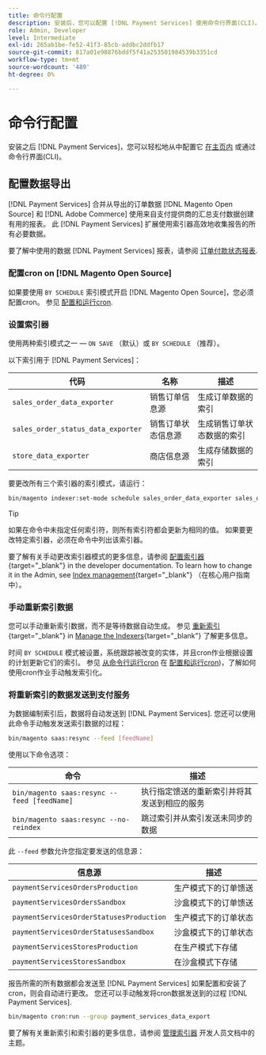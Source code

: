 ```yaml
---
title: 命令行配置
description: 安装后，您可以配置 [!DNL Payment Services] 使用命令行界面(CLI)。
role: Admin, Developer
level: Intermediate
exl-id: 265ab1be-fe52-41f3-85cb-addbc2ddfb17
source-git-commit: 817a01e98876bddf5f41a253501984539b3351cd
workflow-type: tm+mt
source-wordcount: '489'
ht-degree: 0%

---
```


# 命令行配置

安装之后 [!DNL Payment Services]，您可以轻松地从中配置它 [在主页内](payments-home.md) 或通过命令行界面(CLI)。

## 配置数据导出

[!DNL Payment Services] 合并从导出的订单数据 [!DNL Magento Open Source] 和 [!DNL Adobe Commerce] 使用来自支付提供商的汇总支付数据创建有用的报表。 此 [!DNL Payment Services] 扩展使用索引器高效地收集报告的所有必要数据。

要了解中使用的数据 [!DNL Payment Services] 报表，请参阅 [订单付款状态报表](order-payment-status.md#data-used-in-the-report).

### 配置cron on [!DNL Magento Open Source]

如果要使用 `BY SCHEDULE` 索引模式开启 [!DNL Magento Open Source]，您必须配置cron。 参见 [配置和运行cron](https://devdocs.magento.com/guides/v2.4/config-guide/cli/config-cli-subcommands-cron.html).

### 设置索引器

使用两种索引模式之一 — `ON SAVE` （默认）或 `BY SCHEDULE` （推荐）。

以下索引用于 [!DNL Payment Services]：

| 代码 | 名称 | 描述 |
|    ---    |  ---  |  ---  |
| `sales_order_data_exporter` | 销售订单信息源 | 生成订单数据的索引 |
| `sales_order_status_data_exporter` | 销售订单状态信息源 | 生成销售订单状态数据的索引 |
| `store_data_exporter` | 商店信息源 | 生成存储数据的索引 |

要更改所有三个索引器的索引模式，请运行：

```bash
bin/magento indexer:set-mode schedule sales_order_data_exporter sales_order_status_data_exporter store_data_exporter
```

>[!TIP]
>
>如果在命令中未指定任何索引符，则所有索引符都会更新为相同的值。 如果要更改特定索引器，必须在命令中列出该索引器。

要了解有关手动更改索引器模式的更多信息，请参阅 [配置索引器](https://devdocs.magento.com/guides/v2.4/config-guide/cli/config-cli-subcommands-index.html#configure-indexers){target="_blank"} in the developer documentation. To learn how to change it in the Admin, see [Index management](https://docs.magento.com/user-guide/system/index-management.html#change-the-index-mode){target="_blank"} （在核心用户指南中）。

### 手动重新索引数据

您可以手动重新索引数据，而不是等待数据自动生成。 参见 [重新索引](https://devdocs.magento.com/guides/v2.4/config-guide/cli/config-cli-subcommands-index.html#reindex){target="_blank"} in [Manage the Indexers](https://devdocs.magento.com/guides/v2.4/config-guide/cli/config-cli-subcommands-index.html){target="_blank"} 了解更多信息。

时间 `BY SCHEDULE` 模式被设置，系统跟踪被改变的实体，并且cron作业根据设置的计划更新它们的索引。 参见 [从命令行运行cron](https://devdocs.magento.com/guides/v2.4/config-guide/cli/config-cli-subcommands-cron.html#config-cli-cron-group-run) 在 [配置和运行cron](https://devdocs.magento.com/guides/v2.4/config-guide/cli/config-cli-subcommands-cron.html))，了解如何使用cron作业手动触发索引化。

### 将重新索引的数据发送到支付服务

为数据编制索引后，数据将自动发送到 [!DNL Payment Services]. 您还可以使用此命令手动触发发送索引数据的过程：

```bash
bin/magento saas:resync --feed [feedName]
```

使用以下命令选项：

| 命令 | 描述 |
|  ---  |  ---  |
| `bin/magento saas:resync --feed [feedName]` | 执行指定馈送的重新索引并将其发送到相应的服务 |
| `bin/magento saas:resync --no-reindex` | 跳过索引并从索引发送未同步的数据 |

此 `--feed` 参数允许您指定要发送的信息源：

| 信息源 | 描述 |
|  ---  |  ---  |
| `paymentServicesOrdersProduction` | 生产模式下的订单馈送 |
| `paymentServicesOrdersSandbox` | 沙盒模式下的订单馈送 |
| `paymentServicesOrderStatusesProduction` | 生产模式下的订单状态 |
| `paymentServicesOrderStatusesSandbox` | 沙盒模式下的订单状态 |
| `paymentServicesStoresProduction` | 在生产模式下存储 |
| `paymentServicesStoresSandbox` | 在沙盒模式下存储 |

报告所需的所有数据都会发送至 [!DNL Payment Services] 如果配置和安装了cron，则会自动进行更改。 您还可以手动触发将cron数据发送到的过程 [!DNL Payment Services].

```bash
bin/magento cron:run --group payment_services_data_export
```

要了解有关重新索引和索引器的更多信息，请参阅 [管理索引器](https://devdocs.magento.com/guides/v2.4/config-guide/cli/config-cli-subcommands-index.html) 开发人员文档中的主题。
